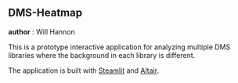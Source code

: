 ## DMS-Heatmap 

__author__ : Will Hannon

This is a prototype interactive application for analyzing multiple DMS libraries where the background in each library is different. 

The application is built with [Steamlit](https://streamlit.io/) and [Altair](https://altair-viz.github.io/). 
